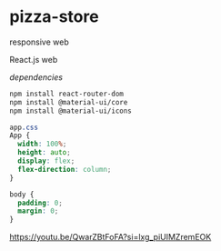 # pizza-store

responsive web

React.js web

_dependencies_

```bash
npm install react-router-dom
npm install @material-ui/core
npm install @material-ui/icons
```
```css
app.css 
App {
  width: 100%;
  height: auto;
  display: flex;
  flex-direction: column;
}

body {
  padding: 0;
  margin: 0;
}
```

https://youtu.be/QwarZBtFoFA?si=lxg_piUIMZremEOK
